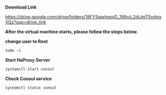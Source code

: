 
**Download Link**  <br />

https://drive.google.com/drive/folders/18FYSgwlpqujG_1WbvL2djJmT5odnqVQz?usp=drive_link

**After the virtual machine starts, please follow the steps below.**

**change user to Root**
```ruby
sudo -i
```
**Start HaProxy Server**

```ruby
systemctl start consul
```

**Check Consul service**

```ruby
systemctl status consul
```


